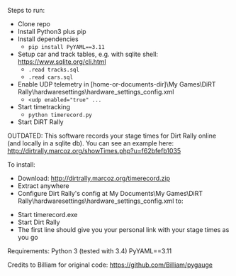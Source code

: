 Steps to run:
- Clone repo
- Install Python3 plus pip
- Install dependencies
  - ``pip install PyYAML==3.11``
- Setup car and track tables, e.g. with sqlite shell: https://www.sqlite.org/cli.html
  - ``.read tracks.sql`` 
  - ``.read cars.sql``
- Enable UDP telemetry in [home-or-documents-dir]\My Games\DiRT Rally\hardwaresettings\hardware_settings_config.xml
  - ``<udp enabled="true" ...``
- Start timetracking
  - ``python timerecord.py``
- Start DiRT Rally

OUTDATED:
This software records your stage times for Dirt Rally online (and locally in a sqlite db). You can see an example here: http://dirtrally.marcoz.org/showTimes.php?u=f62bfefb1035

To install:
- Download: http://dirtrally.marcoz.org/timerecord.zip
- Extract anywhere
- Configure Dirt Rally's config at My Documents\My Games\DiRT Rally\hardwaresettings\hardware_settings_config.xml to: 
<motion enabled="true" ip="127.0.0.1" port="20777" delay="1" extradata="3" />

- Start timerecord.exe
- Start Dirt Rally
- The first line should give you your personal link with your stage times as you go

Requirements:
Python 3 (tested with 3.4)
PyYAML==3.11

Credits to Billiam for original code:
https://github.com/Billiam/pygauge
